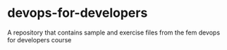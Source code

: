 # devops-for-developers
A repository that contains sample and exercise files from the fem devops for developers course
